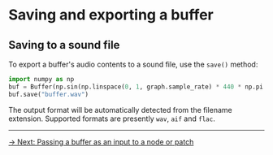 # Saving and exporting a buffer

## Saving to a sound file

To export a buffer's audio contents to a sound file, use the `save()` method:

```python
import numpy as np
buf = Buffer(np.sin(np.linspace(0, 1, graph.sample_rate) * 440 * np.pi * 2))
buf.save("buffer.wav")
```

The output format will be automatically detected from the filename extension. Supported formats are presently `wav`, `aif` and `flac`.

---

[→ Next: Passing a buffer as an input to a node or patch](input.md)